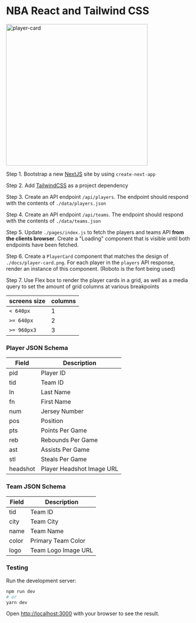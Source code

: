 # NBA React and Tailwind CSS

<img width="384" alt="player-card" src="https://user-images.githubusercontent.com/96617494/155823317-0e3ed431-4220-454c-9c63-80f23e23ba66.png">

Step 1. Bootstrap a new [NextJS](https://nextjs.org/) site by using `create-next-app`



Step 2. Add [TailwindCSS](https://tailwindcss.com) as a project dependency



Step 3. Create an API endpoint `/api/players`. The endpoint should respond with the contents of `./data/players.json`



Step 4. Create an API endpoint `/api/teams`. The endpoint should respond with the contents of `./data/teams.json`



Step 5. Update `./pages/index.js` to fetch the players and teams API **from the clients browser**. Create a "Loading" component that is visible until both endpoints have been fetched.



Step 6. Create a `PlayerCard` component that matches the design of `./docs/player-card.png`. For each player in the `players` API response, render an instance of this component. (Roboto is the font being used)



Step 7. Use Flex box to render the player cards in a grid, as well as a media query to set the amount of grid columns at various breakpoints

| screens size | columns |
| ------------ | ------- |
| `< 640px`    | 1       |
| `>= 640px`   | 2       |
| `>= 960px3`  | 3       |

### Player JSON Schema

| Field    | Description               |
| -------- | ------------------------- |
| pid      | Player ID                 |
| tid      | Team ID                   |
| ln       | Last Name                 |
| fn       | First Name                |
| num      | Jersey Number             |
| pos      | Position                  |
| pts      | Points Per Game           |
| reb      | Rebounds Per Game         |
| ast      | Assists Per Game          |
| stl      | Steals Per Game           |
| headshot | Player Headshot Image URL |





### Team JSON Schema

| Field | Description        |
| ----- | ------------------ |
| tid   | Team ID            |
| city  | Team City          |
| name  | Team Name          |
| color | Primary Team Color |
| logo  | Team Logo Image URL|



### Testing

Run the development server:

```bash
npm run dev
# or
yarn dev
```

Open [http://localhost:3000](http://localhost:3000) with your browser to see the result.
